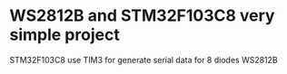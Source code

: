 # WS2812B and STM32F103C8 very simple project

STM32F103C8 use TIM3 for generate serial data for 8 diodes WS2812B


